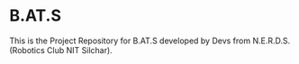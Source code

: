 # B.AT.S

This is the Project Repository for B.AT.S developed by Devs from N.E.R.D.S. (Robotics Club NIT Silchar).
